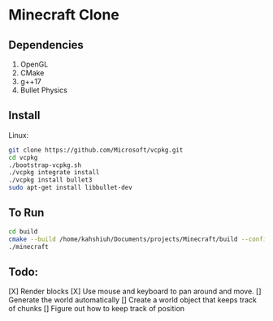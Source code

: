# Minecraft Clone

## Dependencies

1. OpenGL
2. CMake
3. g++17
4. Bullet Physics

## Install

Linux:

```bash
git clone https://github.com/Microsoft/vcpkg.git
cd vcpkg
./bootstrap-vcpkg.sh
./vcpkg integrate install
./vcpkg install bullet3
sudo apt-get install libbullet-dev

```

## To Run

```bash
cd build
cmake --build /home/kahshiuh/Documents/projects/Minecraft/build --config Debug --target all --
./minecraft
```

## Todo:

[X] Render blocks
[X] Use mouse and keyboard to pan around and move.
[] Generate the world automatically
[] Create a world object that keeps track of chunks
[] Figure out how to keep track of position
